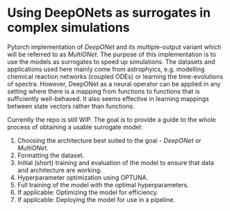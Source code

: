 # Using DeepONets as surrogates in complex simulations

Pytorch implementation of *DeepONet* and its multiple-output variant which will be referred to as *MultiONet*. The purpose of this implementation is to use the models as surrogates to speed up simulations. The datasets and applications used here mainly come from astrophyics, e.g. modelling chemical reaction networks (coupled ODEs) or learning the time-evolutions of spectra. However, DeepONet as a neural operator can be applied in any setting where there is a mapping from functions to functions that is sufficiently well-behaved. It also seems effective in learning mappings between state vectors rather than functions.

Currently the repo is still WIP. The goal is to provide a guide to the whole process of obtaining a usable surrogate model: 
1. Choosing the architecture best suited to the goal - *DeepONet* or *MultiONet*.
1. Formatting the dataset.
1. Initial (short) training and evaluation of the model to ensure that data and architecture are working.
1. Hyperparameter optimization using OPTUNA.
1. Full training of the model with the optimal hyperparameters.
1. If applicable: Optimizing the model for efficiency.
1. If applicable: Deploying the model for use in a pipeline.


